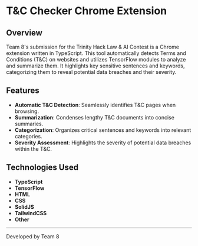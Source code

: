 # T&C Checker Chrome Extension

## Overview

Team 8's submission for the Trinity Hack Law & AI Contest is a Chrome extension written in TypeScript. This tool automatically detects Terms and Conditions (T&C) on websites and utilizes TensorFlow modules to analyze and summarize them. It highlights key sensitive sentences and keywords, categorizing them to reveal potential data breaches and their severity.

## Features

- **Automatic T&C Detection**: Seamlessly identifies T&C pages when browsing.
- **Summarization**: Condenses lengthy T&C documents into concise summaries.
- **Categorization**: Organizes critical sentences and keywords into relevant categories.
- **Severity Assessment**: Highlights the severity of potential data breaches within the T&C.

## Technologies Used

- **TypeScript**
- **TensorFlow**
- **HTML** 
- **CSS**
- **SolidJS**
- **TailwindCSS**
- **Other** 

---

Developed by Team 8
